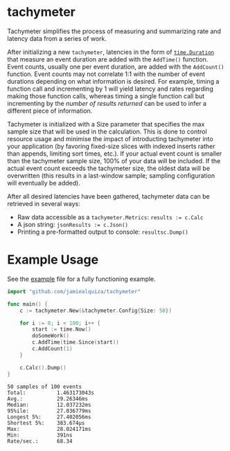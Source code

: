 # tachymeter

Tachymeter simplifies the process of measuring and summarizing rate and latency data from a series of work.

After initializing a new `tachymeter`, latencies in the form of [`time.Duration`](https://golang.org/pkg/time/#Duration) that measure an event duration are added with the `AddTime()` function. Event counts, usually one per event duration, are added with the `AddCount()` function. Event counts may not correlate 1:1 with the number of event durations depending on what information is desired. For example, timing a function call and incrementing by 1 will yield latency and rates regarding making those function calls, whereas timing a single function call but incrementing by the *number of results returned* can be used to infer a different piece of information.

Tachymeter is initialized with a Size parameter that specifies the max sample size that will be used in the calculation. This is done to control resource usage and minimise the impact of introducting tachymeter into your application (by favoring fixed-size slices with indexed inserts rather than appends, limiting sort times, etc.). If your actual event count is smaller than the tachymeter sample size, 100% of your data will be included. If the actual event count exceeds the tachymeter size, the oldest data will be overwritten (this results in a last-window sample; sampling configuration will eventually be added).

After all desired latencies have been gathered, tachymeter data can be retrieved in several ways:
 - Raw data accessible as a `tachymeter.Metrics`: `results := c.Calc`
 - A json string: `jsonResults := c.Json()`
 - Printing a pre-formatted output to console: `resultsc.Dump()`

# Example Usage

See the [example](https://github.com/jamiealquiza/tachymeter/tree/master/example) file for a fully functioning example.

```go
import "github.com/jamiealquiza/tachymeter"

func main() {
	c := tachymeter.New(&tachymeter.Config{Size: 50})

	for i := 0; i < 100; i++ {
		start := time.Now()
		doSomeWork()
		c.AddTime(time.Since(start))
		c.AddCount(1)
	}

	c.Calc().Dump()
}
```

```
50 samples of 100 events
Total:			1.463173043s
Avg.:			29.26346ms
Median: 		12.037232ms
95%ile:			27.036779ms
Longest 5%:		27.402056ms
Shortest 5%:	383.674µs
Max:			28.024171ms
Min:			391ns
Rate/sec.:		68.34
```
